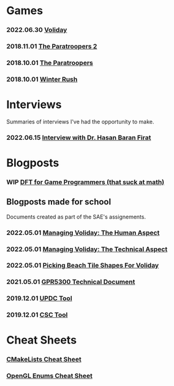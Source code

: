 # Games
### 2022.06.30 [Voliday](https://volcanoteam.itch.io/voliday)
### 2018.11.01 [The Paratroopers 2](https://loshkinoleg.itch.io/the-paratroopers-2)
### 2018.10.01 [The Paratroopers](https://loshkinoleg.itch.io/the-paratroopers-1)
### 2018.10.01 [Winter Rush](https://loshkinoleg.itch.io/winter-rush)

# Interviews
Summaries of interviews I've had the opportunity to make.
### 2022.06.15 [Interview with Dr. Hasan Baran Firat](https://LoshkinOleg.github.io/Interviews/Interview_With_Dr_Hasan_Baran_Firat/Interview_With_Dr_Hasan_Baran_Firat)

# Blogposts
### WIP [DFT for Game Programmers (that suck at math)](https://LoshkinOleg.github.io/Blogposts/DFT_for_Game_Programmers/DFT_for_Game_Programmers)

## Blogposts made for school
Documents created as part of the SAE's assignements.
### 2022.05.01 [Managing Voliday: The Human Aspect](https://LoshkinOleg.github.io/Blogposts/BlogpostsForSchool/Managing_Voliday_The_Human_Aspect/Managing_Voliday_The_Human_Aspect)
### 2022.05.01 [Managing Voliday: The Technical Aspect](https://LoshkinOleg.github.io/Blogposts/BlogpostsForSchool/Managing_Voliday_The_Technical_Aspect/Managing_Voliday_The_Technical_Aspect)
### 2022.05.01 [Picking Beach Tile Shapes For Voliday](https://LoshkinOleg.github.io/Blogposts/BlogpostsForSchool/Picking_Beach_Tile_Shapes_For_Voliday/Picking_Beach_Tile_Shapes_For_Voliday)
### 2021.05.01 [GPR5300 Technical Document](https://LoshkinOleg.github.io/Blogposts/BlogpostsForSchool/GPR5300_TechnicalDocumentation/GPR5300_TechnicalDocumentation)
### 2019.12.01 [UPDC Tool](https://github.com/LoshkinOleg/UPDC_TechnicalDocument)
### 2019.12.01 [CSC Tool](https://github.com/LoshkinOleg/CSC_TechnicalDocument)

# Cheat Sheets
### [CMakeLists Cheat Sheet](https://LoshkinOleg.github.io/Cheatsheets/CMakeLists_Cheatsheet/CMakeLists_Cheatsheet)
### [OpenGL Enums Cheat Sheet](https://LoshkinOleg.github.io/Cheatsheets/OpenGL_Enums_Cheatsheet/OpenGL_Enums_Cheatsheet)